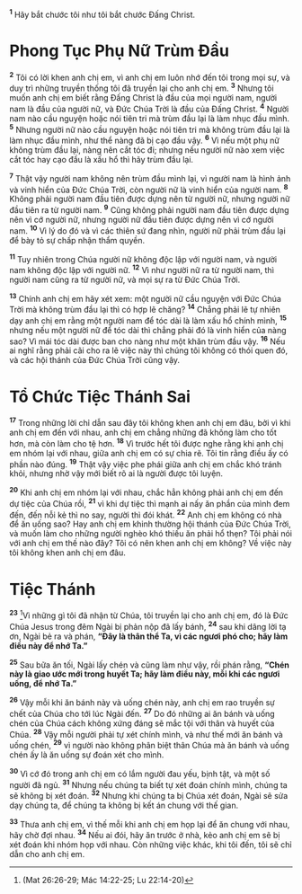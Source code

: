 <sup><b>1</b></sup> Hãy bắt chước tôi như tôi bắt chước Ðấng Christ.

# Phong Tục Phụ Nữ Trùm Ðầu
<sup><b>2</b></sup> Tôi có lời khen anh chị em, vì anh chị em luôn nhớ đến tôi trong mọi sự, và duy trì những truyền thống tôi đã truyền lại cho anh chị em. <sup><b>3</b></sup> Nhưng tôi muốn anh chị em biết rằng Ðấng Christ là đầu của mọi người nam, người nam là đầu của người nữ, và Ðức Chúa Trời là đầu của Ðấng Christ. <sup><b>4</b></sup> Người nam nào cầu nguyện hoặc nói tiên tri mà trùm đầu lại là làm nhục đầu mình. <sup><b>5</b></sup> Nhưng người nữ nào cầu nguyện hoặc nói tiên tri mà không trùm đầu lại là làm nhục đầu mình, như thể nàng đã bị cạo đầu vậy. <sup><b>6</b></sup> Vì nếu một phụ nữ không trùm đầu lại, nàng nên cắt tóc đi; nhưng nếu người nữ nào xem việc cắt tóc hay cạo đầu là xấu hổ thì hãy trùm đầu lại.

<sup><b>7</b></sup> Thật vậy người nam không nên trùm đầu mình lại, vì người nam là hình ảnh và vinh hiển của Ðức Chúa Trời, còn người nữ là vinh hiển của người nam. <sup><b>8</b></sup> Không phải người nam đầu tiên được dựng nên từ người nữ, nhưng người nữ đầu tiên ra từ người nam. <sup><b>9</b></sup> Cũng không phải người nam đầu tiên được dựng nên vì cớ người nữ, nhưng người nữ đầu tiên được dựng nên vì cớ người nam. <sup><b>10</b></sup> Vì lý do đó và vì các thiên sứ đang nhìn, người nữ phải trùm đầu lại để bày tỏ sự chấp nhận thẩm quyền.

<sup><b>11</b></sup> Tuy nhiên trong Chúa người nữ không độc lập với người nam, và người nam không độc lập với người nữ. <sup><b>12</b></sup> Vì như người nữ ra từ người nam, thì người nam cũng ra từ người nữ, và mọi sự ra từ Ðức Chúa Trời.

<sup><b>13</b></sup> Chính anh chị em hãy xét xem: một người nữ cầu nguyện với Ðức Chúa Trời mà không trùm đầu lại thì có hợp lẽ chăng? <sup><b>14</b></sup> Chẳng phải lẽ tự nhiên dạy anh chị em rằng một người nam để tóc dài là làm xấu hổ chính mình, <sup><b>15</b></sup> nhưng nếu một người nữ để tóc dài thì chẳng phải đó là vinh hiển của nàng sao? Vì mái tóc dài được ban cho nàng như một khăn trùm đầu vậy. <sup><b>16</b></sup> Nếu ai nghĩ rằng phải cãi cho ra lẽ việc này thì chúng tôi không có thói quen đó, và các hội thánh của Ðức Chúa Trời cũng vậy.

# Tổ Chức Tiệc Thánh Sai
<sup><b>17</b></sup> Trong những lời chỉ dẫn sau đây tôi không khen anh chị em đâu, bởi vì khi anh chị em đến với nhau, anh chị em chẳng những đã không làm cho tốt hơn, mà còn làm cho tệ hơn. <sup><b>18</b></sup> Vì trước hết tôi được nghe rằng khi anh chị em nhóm lại với nhau, giữa anh chị em có sự chia rẽ. Tôi tin rằng điều ấy có phần nào đúng. <sup><b>19</b></sup> Thật vậy việc phe phái giữa anh chị em chắc khó tránh khỏi, nhưng nhờ vậy mới biết rõ ai là người được tôi luyện.

<sup><b>20</b></sup> Khi anh chị em nhóm lại với nhau, chắc hẳn không phải anh chị em đến dự tiệc của Chúa rồi, <sup><b>21</b></sup> vì khi dự tiệc thì mạnh ai nấy ăn phần của mình đem đến, đến nỗi kẻ thì no say, người thì đói khát. <sup><b>22</b></sup> Anh chị em không có nhà để ăn uống sao? Hay anh chị em khinh thường hội thánh của Ðức Chúa Trời, và muốn làm cho những người nghèo khó thiếu ăn phải hổ thẹn? Tôi phải nói với anh chị em thế nào đây? Tôi có nên khen anh chị em không? Về việc này tôi không khen anh chị em đâu.

# Tiệc Thánh
<sup><b>23</b></sup> [^1@-ff34e4c3-fcbe-4645-a866-97c4bf4ff817]Vì những gì tôi đã nhận từ Chúa, tôi truyền lại cho anh chị em, đó là Ðức Chúa Jesus trong đêm Ngài bị phản nộp đã lấy bánh, <sup><b>24</b></sup> sau khi dâng lời tạ ơn, Ngài bẻ ra và phán, **“Ðây là thân thể Ta, vì các ngươi phó cho; hãy làm điều này để nhớ Ta.”**

<sup><b>25</b></sup> Sau bữa ăn tối, Ngài lấy chén và cũng làm như vậy, rồi phán rằng, **“Chén này là giao ước mới trong huyết Ta; hãy làm điều này, mỗi khi các ngươi uống, để nhớ Ta.”**

<sup><b>26</b></sup> Vậy mỗi khi ăn bánh này và uống chén này, anh chị em rao truyền sự chết của Chúa cho tới lúc Ngài đến. <sup><b>27</b></sup> Do đó những ai ăn bánh và uống chén của Chúa cách không xứng đáng sẽ mắc tội với thân và huyết của Chúa. <sup><b>28</b></sup> Vậy mỗi người phải tự xét chính mình, và như thế mới ăn bánh và uống chén, <sup><b>29</b></sup> vì người nào không phân biệt thân Chúa mà ăn bánh và uống chén ấy là ăn uống sự đoán xét cho mình.

<sup><b>30</b></sup> Vì cớ đó trong anh chị em có lắm người đau yếu, bịnh tật, và một số người đã ngủ. <sup><b>31</b></sup> Nhưng nếu chúng ta biết tự xét đoán chính mình, chúng ta sẽ không bị xét đoán. <sup><b>32</b></sup> Nhưng khi chúng ta bị Chúa xét đoán, Ngài sẽ sửa dạy chúng ta, để chúng ta không bị kết án chung với thế gian.

<sup><b>33</b></sup> Thưa anh chị em, vì thế mỗi khi anh chị em họp lại để ăn chung với nhau, hãy chờ đợi nhau. <sup><b>34</b></sup> Nếu ai đói, hãy ăn trước ở nhà, kẻo anh chị em sẽ bị xét đoán khi nhóm họp với nhau. Còn những việc khác, khi tôi đến, tôi sẽ chỉ dẫn cho anh chị em.

[^1@-ff34e4c3-fcbe-4645-a866-97c4bf4ff817]: (Mat 26:26-29; Mác 14:22-25; Lu 22:14-20)